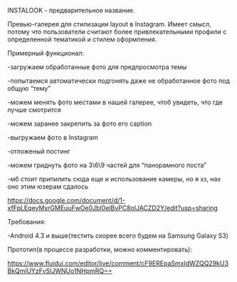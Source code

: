 INSTALOOK - предварительное название.

Превью-галерея для стилизации layout в Instagram.
Имеет смысл, потому что пользователи считают более привлекательными профили с определенной тематикой и стилем оформления.

Примерный функционал:

-загружаем обработанные фото для предпросмотра темы

-попытаемся автоматически подгонять даже не обработанное фото под общую “тему”

-можем менять фото местами в нашей галерее, чтоб увидеть, что где лучше смотрится

-можем заранее закрепить за фото его caption

-выгружаем фото в Instagram

-отложеный постинг

-можем гриднуть фото на 3\6\9 частей для “панорамного поста”

-мб стоит припилить сюда еще и использование камеры, но я хз, нах оно этим юзерам сдалось

https://docs.google.com/document/d/1-xfFpLEqeyMxrGMEuuFwOe0JbI0elBvPC8olJACZD2Y/edit?usp=sharing

Требования:

-Android 4.3 и выше(тестить скорее всего будем на Samsung Galaxy S3)

Прототип(в процессе разработки, можно комментировать):

https://www.fluidui.com/editor/live/comment/cF9EREpaSmxIdWZQQ29kU3BkQmlUYzFvSlJWNUo1NHpmRQ==
